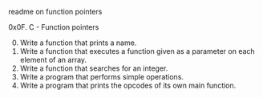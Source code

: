 readme on function pointers

0x0F. C - Function pointers

0. Write a function that prints a name.
1. Write a function that executes a function given as a parameter on each element of an array.
2. Write a function that searches for an integer.
3. Write a program that performs simple operations.
4. Write a program that prints the opcodes of its own main function.